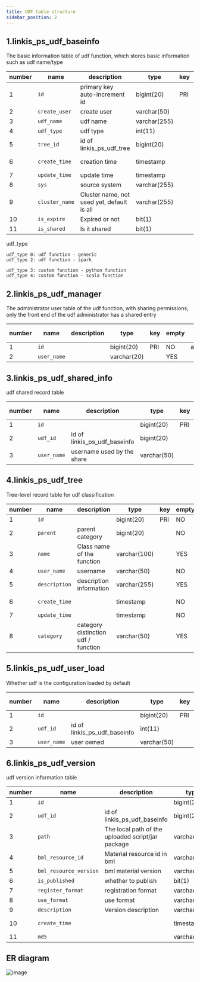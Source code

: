 ```yaml
---
title: UDF table structure
sidebar_position: 2
---
```


## 1.linkis_ps_udf_baseinfo

The basic information table of udf function, which stores basic information such as udf name/type

| number | name | description | type | key | empty | extra | default value |
|------ |------ |------ |------ |------ |------ |------ |------ |
| 1 | `id` | primary key auto-increment id | bigint(20) | PRI | NO | auto_increment | |
| 2 | `create_user` | create user | varchar(50) | | NO | | |
| 3 | `udf_name` | udf name | varchar(255) | | NO | | |
| 4 | `udf_type` | udf type | int(11) | | YES | | 0 |
| 5 | `tree_id` | id of linkis_ps_udf_tree | bigint(20) | | NO | | |
| 6 | `create_time` | creation time | timestamp | | NO | on update CURRENT_TIMESTAMP | CURRENT_TIMESTAMP |
| 7 | `update_time` | update time | timestamp | | NO | | CURRENT_TIMESTAMP |
| 8 | `sys` | source system | varchar(255) | | NO | | ide |
| 9 | `cluster_name` | Cluster name, not used yet, default is all | varchar(255) | | NO | | |
| 10 | `is_expire` | Expired or not | bit(1) | | YES | | |
| 11 | `is_shared` | Is it shared | bit(1) | | YES | | |


udf_type
````
udf_type 0: udf function - generic
udf_type 2: udf function - spark

udf_type 3: custom function - python function
udf_type 4: custom function - scala function
````

## 2.linkis_ps_udf_manager

The administrator user table of the udf function, with sharing permissions, only the front end of the udf administrator has a shared entry

| number | name | description | type | key | empty | extra | default value |
|------ |------ |------ |------ |------ |------ |------ |------ |
| 1 | `id` | | bigint(20) | PRI | NO | auto_increment | |
| 2 | `user_name` | | varchar(20) | | YES | | |

## 3.linkis_ps_udf_shared_info

udf shared record table

| number | name | description | type | key | empty | extra | default value |
|------ |------ |------ |------ |------ |------ |------ |------ |
| 1 | `id` | | bigint(20) | PRI | NO | auto_increment | |
| 2 | `udf_id` | id of linkis_ps_udf_baseinfo | bigint(20) | | NO | | |
| 3 | `user_name` | username used by the share | varchar(50) | | NO | | |

## 4.linkis_ps_udf_tree

Tree-level record table for udf classification

| number | name | description | type | key | empty | extra | default value |
|------ |------ |------ |------ |------ |------ |------ |------ |
| 1 | `id` | | bigint(20) | PRI | NO | auto_increment | |
| 2 | `parent` | parent category | bigint(20) | | NO | | |
| 3 | `name` | Class name of the function | varchar(100) | | YES | | |
| 4 | `user_name` | username | varchar(50) | | NO | | |
| 5 | `description` | description information | varchar(255) | | YES | | |
| 6 | `create_time` | | timestamp | | NO | on update CURRENT_TIMESTAMP | CURRENT_TIMESTAMP |
| 7 | `update_time` | | timestamp | | NO | | CURRENT_TIMESTAMP |
| 8 | `category` | category distinction udf / function | varchar(50) | | YES | | |

## 5.linkis_ps_udf_user_load

Whether udf is the configuration loaded by default

| number | name | description | type | key | empty | extra | default value |
|------ |------ |------ |------ |------ |------ |------ |------ |
| 1 | `id` | | bigint(20) | PRI | NO | auto_increment | |
| 2 | `udf_id` | id of linkis_ps_udf_baseinfo | int(11) | | NO | | |
| 3 | `user_name` | user owned | varchar(50) | | NO | | |

## 6.linkis_ps_udf_version

udf version information table

| number | name | description | type | key | empty | extra | default value |
|------ |------ |------ |------ |------ |------ |------ |------ |
| 1 | `id` | | bigint(20) | PRI | NO | auto_increment | |
| 2 | `udf_id` | id of linkis_ps_udf_baseinfo | bigint(20) | | NO | | |
| 3 | `path` | The local path of the uploaded script/jar package | varchar(255) | | NO | | |
| 4 | `bml_resource_id` | Material resource id in bml | varchar(50) | | NO | | |
| 5 | `bml_resource_version` | bml material version | varchar(20) | | NO | | |
| 6 | `is_published` | whether to publish | bit(1) | | YES | | |
| 7 | `register_format` | registration format | varchar(255) | | YES | | |
| 8 | `use_format` | use format | varchar(255) | | YES | | |
| 9 | `description` | Version description | varchar(255) | | NO | | |
| 10 | `create_time` | | timestamp | | NO | on update CURRENT_TIMESTAMP | CURRENT_TIMESTAMP |
| 11 | `md5` | | varchar(100) | | YES | | |


## ER diagram

![image](/Images-zh/table/udf.png)